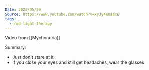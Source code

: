 ```yaml
---
Date: 2025/05/29
Source: https://www.youtube.com/watch?v=xyJy4e8aacE
tags:
  - red-light-therapy
---
```

Video from [[Mychondria]]

Summary: 
* Just don't stare at it
* If you close your eyes and still get headaches, wear the glasses